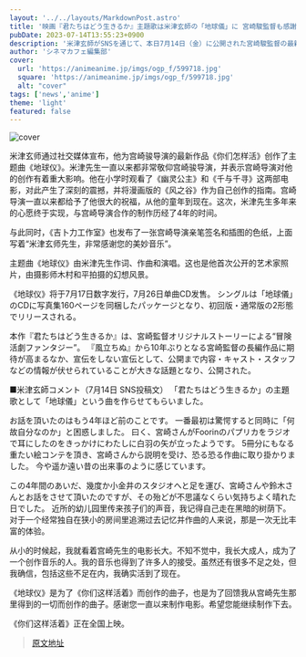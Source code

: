 ```yaml
---
layout: '../../layouts/MarkdownPost.astro'
title: '映画『君たちはどう生きるか』主題歌は米津玄師の「地球儀」に 宮崎駿監督も感謝「すばらしい音楽ありがとうございました」'
pubDate: 2023-07-14T13:55:23+0900
description: '米津玄師がSNSを通じて、本日7月14日（金）に公開された宮崎駿監督の最新作『君たちはどう生きるか』の主題歌として「地球儀」を書き下ろしたことを発表した。'
author: 'シネマカフェ編集部'
cover:
  url: 'https://animeanime.jp/imgs/ogp_f/599718.jpg'
  square: 'https://animeanime.jp/imgs/ogp_f/599718.jpg'
  alt: "cover"
tags: ['news','anime']
theme: 'light'
featured: false
---
```


![cover](https://animeanime.jp/imgs/ogp_f/599718.jpg)

米津玄师通过社交媒体宣布，他为宫崎骏导演的最新作品《你们怎样活》创作了主题曲《地球仪》。米津先生一直以来都非常敬仰宫崎骏导演，并表示宫崎导演对他的创作有着重大影响。他在小学时观看了《幽灵公主》和《千与千寻》这两部电影，对此产生了深刻的震撼，并将漫画版的《风之谷》作为自己创作的指南。宫崎导演一直以来都给予了他很大的祝福，从他的童年到现在。这次，米津先生多年来的心愿终于实现，与宫崎导演合作的制作历经了4年的时间。

与此同时，《吉卜力工作室》也发布了一张宫崎导演亲笔签名和插图的色纸，上面写着“米津玄师先生，非常感谢您的美妙音乐”。

主题曲《地球仪》由米津先生作词、作曲和演唱。这也是他首次公开的艺术家照片，由摄影师木村和平拍摄的幻想风景。

《地球仪》将于7月17日数字发行，7月26日单曲CD发售。
シングルは「地球儀」のCDに写真集160ページを同梱したパッケージとなり、初回版・通常版の2形態でリリースされる。

本作『君たちはどう生きるか』は、宮崎監督オリジナルストーリーによる“冒険活劇ファンタジー”。 『風立ちぬ』から10年ぶりとなる宮崎監督の長編作品に期待が高まるなか、宣伝をしない宣伝として、公開まで内容・キャスト・スタッフなどの情報が伏せられていることが大きな話題となり、公開された。

■米津玄師コメント（7月14日 SNS投稿文）
「君たちはどう生きるか」の主題歌として「地球儀」という曲を作らせてもらいました。

お話を頂いたのはもう4年ほど前のことです。 一番最初は驚愕すると同時に「何故自分なのか」と困惑しました。 曰く、宮崎さんがFoorinのパプリカをラジオで耳にしたのをきっかけにわたしに白羽の矢が立ったようです。 5冊分にもなる重たい絵コンテを頂き、宮崎さんから説明を受け、恐る恐る作曲に取り掛かりました。 今や遥か遠い昔の出来事のように感じています。

この4年間のあいだ、幾度か小金井のスタジオへと足を運び、宮崎さんや鈴木さんとお話をさせて頂いたのですが、その殆どが不思議なくらい気持ちよく晴れた日でした。
近所的幼儿园里传来孩子们的声音，我记得自己走在黑暗的树荫下。对于一个经常独自在狭小的房间里追溯过去记忆并作曲的人来说，那是一次无比丰富的体验。

从小的时候起，我就看着宫崎先生的电影长大。不知不觉中，我长大成人，成为了一个创作音乐的人。我的音乐也得到了许多人的接受。虽然还有很多不足之处，但我确信，包括这些不足在内，我确实活到了现在。

《地球仪》是为了《你们这样活着》而创作的曲子，也是为了回馈我从宫崎先生那里得到的一切而创作的曲子。感谢您一直以来制作电影。希望您能继续制作下去。

《你们这样活着》正在全国上映。

>[原文地址](https://animeanime.jp/article/2023/07/14/78607.html)  